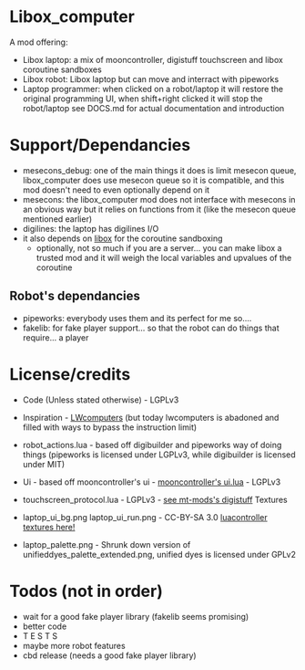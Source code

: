 # Libox_computer

A mod offering:
  - Libox laptop: a mix of mooncontroller, digistuff touchscreen and libox coroutine sandboxes
  - Libox robot: Libox laptop but can move and interract with pipeworks
  - Laptop programmer: when clicked on a robot/laptop it will restore the original programming UI, when shift+right clicked it will stop the robot/laptop
see DOCS.md for actual documentation and introduction

# Support/Dependancies

- mesecons_debug: one of the main things it does is limit mesecon queue, libox_computer does use mesecon queue so it is compatible, and this mod doesn't need to even optionally depend on it
- mesecons: the libox_computer mod does not interface with mesecons in an obvious way but it relies on functions from it (like the mesecon queue mentioned earlier)
- digilines: the laptop has digilines I/O
- it also depends on [libox](https://github.com/TheEt1234/libox) for the coroutine sandboxing
  - optionally, not so much if you are a server... you can make libox a trusted mod and it will weigh the local variables and upvalues of the coroutine

## Robot's dependancies

- pipeworks: everybody uses them and its perfect for me so....
- fakelib: for fake player support... so that the robot can do things that require... a player


# License/credits

- Code (Unless stated otherwise) - LGPLv3

- Inspiration - [LWcomputers](https://github.com/loosewheel/lwcomputers/) (but today lwcomputers is abadoned and filled with ways to bypass the instruction limit)

- robot_actions.lua - based off digibuilder and pipeworks way of doing things (pipeworks is licensed under LGPLv3, while digibuilder is licensed under MIT)
- Ui - based off mooncontroller's ui - [mooncontroller's ui.lua](https://github.com/mt-mods/mooncontroller/blob/master/ui.lua) - LGPLv3
- touchscreen_protocol.lua - LGPLv3 - [see mt-mods's digistuff](https://github.com/mt-mods/digistuff/tree/master)
Textures 
- laptop_ui_bg.png laptop_ui_run.png - CC-BY-SA 3.0 [luacontroller textures here!](https://github.com/minetest-mods/mesecons/tree/master/mesecons_luacontroller/textures)
- laptop_palette.png - Shrunk down version of unifieddyes_palette_extended.png, unified dyes is licensed under GPLv2


# Todos (not in order)

- wait for a good fake player library (fakelib seems promising)
- better code
- T E S T S
- maybe more robot features
- cbd release (needs a good fake player library)